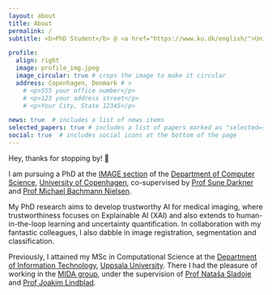 ```yaml
---
layout: about
title: About
permalink: /
subtitle: <b>PhD Student</b> @ <a href="https://www.ku.dk/english/">University of Copenhagen</a>

profile:
  align: right
  image: profile_img.jpeg
  image_circular: true # crops the image to make it circular
  address: Copenhagen, Denmark # >
    # <p>555 your office number</p>
    # <p>123 your address street</p>
    # <p>Your City, State 12345</p>

news: true  # includes a list of news items
selected_papers: true # includes a list of papers marked as "selected={true}"
social: true  # includes social icons at the bottom of the page
---
```


Hey, thanks for stopping by! 👋

I am pursuing a PhD at the [IMAGE section](https://di.ku.dk/english/research/image/) of the [Department of Computer Science](https://di.ku.dk/english/), [University of Copenhagen](https://www.ku.dk/english/), co-supervised by [Prof Sune Darkner](https://di.ku.dk/english/staff/vip/researchers_image/?pure=en/persons/383640) and [Prof Michael Bachmann Nielsen](https://research.regionh.dk/rigshospitalet/da/persons/michael-bachmann-nielsen(87d575e5-755e-4182-b94d-75776981fc21).html).

My PhD research aims to develop trustworthy AI for medical imaging, where trustworthiness focuses on Explainable AI (XAI) and also extends to human-in-the-loop learning and uncertainty quantification. In collaboration with my fantastic colleagues, I also dabble in image registration, segmentation and classification.

Previously, I attained  my MSc in Computational Science at the [Department of Information Technology](https://www.it.uu.se/), [Uppsala University](https://uu.se/en/). There I had the pleasure of working in the [MIDA group](https://www.it.uu.se/research/visual_information_and_interaction/research/mida), under the supervision of [Prof Nataša Sladoje](https://www.cb.uu.se/~natasa/) and [Prof Joakim Lindblad](https://www.cb.uu.se/~joakim/).
